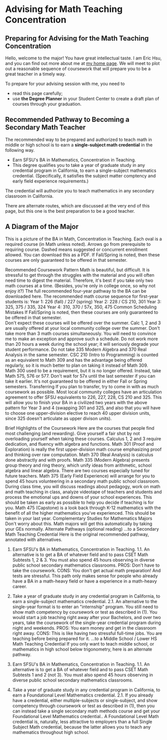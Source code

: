 # Advising for Math Teaching Concentration

## Preparing for Advising for the Math Teaching Concentration
Hello, welcome to the major! You have great intellectual taste. I am Eric Hsu, and you can find out more about me at [my home page](README.md).  We will meet to plot out a reasonable sequence of coursework that will prepare you to be a great teacher in a timely way.  
 
To prepare for your advising session with me, you need to
* read this page carefully;
* use **the Degree Planner** in your Student Center to create a draft plan of courses through your graduation. 

## Recommended Pathway to Becoming a Secondary Math Teacher
The recommended way to be prepared and authorized to teach math in middle or high school is to earn a **single-subject math credential** in the following way.
* Earn SFSU's BA in Mathematics, Concentration in Teaching.
* This degree qualifies you to take a year of graduate study in any credential program in California, to earn a single-subject mathematics credential. (Specifically, it satisfies the subject matter comptency and early field experience requirements.)

The credential will authorize you to teach mathematics in any secondary classroom in California.
 
There are alternate routes, which are discussed at the very end of this page, but this one is the best preparation to be a good teacher.

## A Diagram of the Major
This is a picture of the BA in Math, Concentration in Teaching.  Each oval is a required course (in Math unless noted). Arrows go from prerequisite to requiring course. Dashed means suggested or concurrent enrollment allowed. You can download this as a PDF.  If Fall/Spring is noted, then these courses are only guaranteed to be offered in that semester.  

 
Recommended Coursework Pattern
Math is beautiful, but difficult. It is stressful to get through the struggles with the material and you will often need time to digest the material. Therefore, it's best if you take only two math courses at a time. (Besides, you're only in college once, so why not enjoy it?)  The full recommended four-year pathway to the BA can be downloaded here.  The recommended math course sequence for first-year students is:
Year 1: 226 (fall) / 227 (spring)
Year 2: 228 / CS 210, 301
Year 3: 325, 375 / 335, 324
Year 4: 310, 370 / 57x, 350, 475
Common Scheduling Mistakes
If Fall/Spring is noted, then these courses are only guaranteed to be offered in that semester.  
Don't expect these courses will be offered over the summer.  Calc 1, 2 and 3 are usually offered at your local community college over the summer.
Don't take more than 3 math courses simultaneously.  You will need to convince me to make an exception and approve such a schedule.
Do not work more than 20 hours a week during the school year; it will seriously degrade your student performance.
Do not take 335 Modern Algebra and 370 Real Analysis in the same semester. 
CSC 210 (Intro to Programming) is counted as an equivalent to Math 309 and has the advantage being offered regularly, so it is much better to plan on taking it instead of Math 309.   
Math 300 used to be a requirement, but it is no longer offered. Instead, take Math 575, 576 or 577. 
Don't wait for 57x until the last semester if you can take it earlier. It's not guaranteed to be offered in either Fall or Spring semesters. 
Transferring
If you plan to transfer, try to come in with as much coursework as possible. Most local community colleges have an articulation agreement to offer SFSU equivalents to 226, 227, 228, CS 210 and 325.  This will allow you to finish your BA in a civilized two years with the above pattern for Year 3 and 4 (swapping 301 and 325, and also that you will have to choose one upper-division elective to reach 40 upper division units, since 325 doesn't articulate as upper divison units).
 
Brief Highlights of the Coursework
Here are the courses that people find most challenging (and rewarding). Give yourself a fair shot by not overloading yourself when taking these courses.
Calculus 1, 2 and 3 require dedication, and fluency with algebra and functions. 
Math 301 (Proof and Exploration) is really the first upper-division math course emphasizing proof and thinking over raw computation. 
Math 370 (Real Analysis) is calculus done abstractly and with proofs. 
Math 335 (Modern Algebra) presents group theory and ring theory, which unify ideas from arithmetic, school algebra and linear algebra.
There are two courses especially tuned for future teachers.
Math 375 (Early Field Experience) will arrange for you to spend 45 hours volunteering in a secondary math public school classroom.  During class time, you will discuss readings about pedagogy, work on math and math teaching in class, analyze videotape of teachers and students and process the emotional ups and downs of your school experiences.  This should be taken as early as possible to help you decide if teaching is for you.
Math 475 (Capstone) is a look back through K-12 mathematics with the benefit of all the higher mathematics you've experienced.  This should be taken in your last year. 
Complementary Studies for Mathematics Majors
Don't worry about this. Math majors will get this automatically by taking your GEs normally. 
Alternate Pathways (optional reading)
...to a Secondary Math Teaching Credential
Here is the original recommended pathway, annotated with alternatives.
1. Earn SFSU's BA in Mathematics, Concentration in Teaching.
1.1. An alternative is to get a BA of whatever field and to pass CSET Math Subtests 1, 2 & 3.  You must also spend 45 hours observing in diverse public school secondary mathematics classrooms. PROS: Don't have to take the coursework. CONS: You don't get actual math preparation! And tests are stressful.  This path only makes sense for people who already have a BA in a math-heavy field or have a experience in a math-heavy career.
 
2. Take a year of graduate study in any credential program in California, to earn a single-subject mathematics credential.
2.1. An alternative to the single-year format is to enter an "internship" program. You still need to show math competency by coursework or test as described in (1). You would start a job teaching right away after your Bachelors, and over two years, take the coursework of the single-year credential program during night and weekends.  PROS: You earn money and get in the classroom right away.  CONS: This is like having two stressful full-time jobs. You are teaching before being prepared for it. 
...to a Middle School / Lower HS Math Teaching Credential
If you only want to teach middle school, or mathematics in high school below trigonometry, here is an alternate pathway.
1. Earn SFSU's BA in Mathematics, Concentration in Teaching.
1.1. An alternative is to get a BA of whatever field and to pass CSET Math Subtests 1 and 2 (not 3). You must also spend 45 hours observing in diverse public school secondary mathematics classrooms.
2. Take a year of graduate study in any credential program in California, to earn a Foundational Level Mathematics credential.
2.1. If you already have a credential, either multiple-subjects or single-subject, and show competency through coursework or test as described in (1), then you can instead take a single secondary math methods course and get your Foundational Level Mathematics credential.. 
A Foundational Level Math credential is, naturally, less attractive to employers than a full Single Subject Math credential, because the latter allows you to teach any mathematics throughout high school.